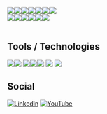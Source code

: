 <img src="https://img.icons8.com/nolan/64/t.png"/><img src="https://img.icons8.com/nolan/64/a.png"/><img src="https://img.icons8.com/nolan/64/s.png"/><img src="https://img.icons8.com/nolan/64/e.png"/><img src="https://img.icons8.com/nolan/64/e.png"/><img src="https://img.icons8.com/nolan/64/n.png"/><img src="https://img.icons8.com/nolan/64/s.png"/><br><img src="https://img.icons8.com/nolan/64/g.png"/><img src="https://img.icons8.com/nolan/64/i.png"/><img src="https://img.icons8.com/nolan/64/t.png"/><img src="https://img.icons8.com/nolan/64/h.png"/><img src="https://img.icons8.com/nolan/64/u.png"/><img src="https://img.icons8.com/nolan/64/b.png"/>
<br><br>

## Tools / Technologies
<img src="https://img.icons8.com/nolan/64/python.png"/><img src="https://img.icons8.com/nolan/64/java-coffee-cup-logo.png"/>
<img src="https://img.icons8.com/nolan/64/php.png"/><img src="https://img.icons8.com/nolan/64/javascript.png"/><img src="https://img.icons8.com/nolan/64/c.png"/>
<img src="https://img.icons8.com/nolan/64/mysql.png"/>
<img src="https://img.icons8.com/nolan/64/html-5.png"/>

## Social
[![Linkedin](https://img.icons8.com/nolan/64/linkedin-circled.png)](https://www.linkedin.com/in/taseen-waseq-606b04208/)
[![YouTube](https://img.icons8.com/nolan/344/youtube-play.png)](https://www.youtube.com/channel/UC4Oalqat4VhD-zmGAA5uvfA/featured)
